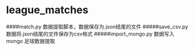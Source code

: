 # league_matches

####match.py 数据提取脚本，数据保存为.json结尾的文件
#####save_csv.py 数据将.json结尾的文件保存为csv格式
#####import_mongo.py  数据写入mongo
足球数据提取
